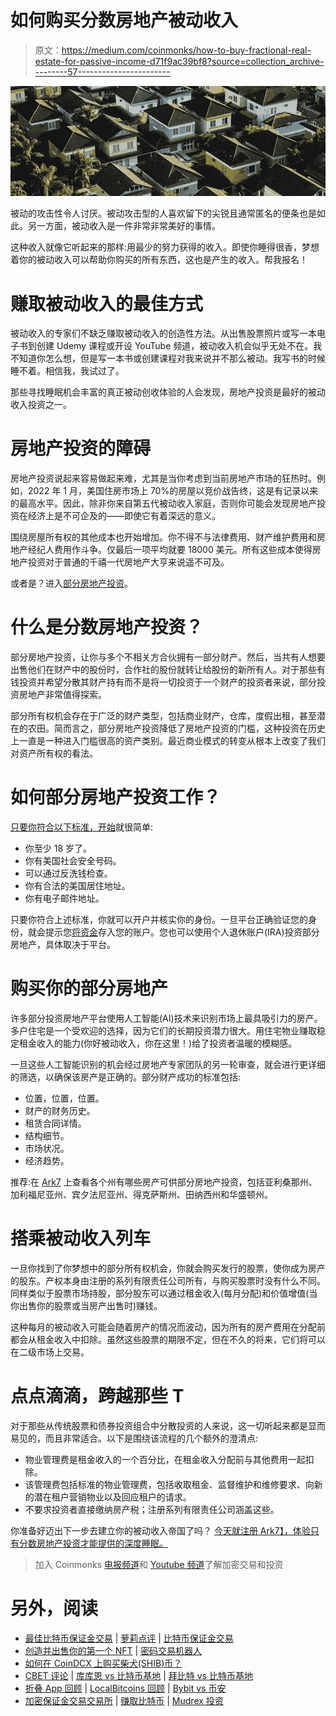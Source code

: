 # 如何购买分数房地产被动收入

> 原文：<https://medium.com/coinmonks/how-to-buy-fractional-real-estate-for-passive-income-d71f9ac39bf8?source=collection_archive---------57----------------------->

![](img/54befcf1ee0cf9d0ff7be2b082d227ce.png)

被动的攻击性令人讨厌。被动攻击型的人喜欢留下的尖锐且通常匿名的便条也是如此。另一方面，被动收入是一件非常非常美好的事情。

这种收入就像它听起来的那样:用最少的努力获得的收入。即使你睡得很香，梦想着你的被动收入可以帮助你购买的所有东西，这也是产生的收入。帮我报名！

# 赚取被动收入的最佳方式

被动收入的专家们不缺乏赚取被动收入的创造性方法。从出售股票照片或写一本电子书到创建 Udemy 课程或开设 YouTube 频道，被动收入机会似乎无处不在。我不知道你怎么想，但是写一本书或创建课程对我来说并不那么被动。我写书的时候睡不着。相信我，我试过了。

那些寻找睡眠机会丰富的真正被动创收体验的人会发现，房地产投资是最好的被动收入投资之一。

# 房地产投资的障碍

房地产投资说起来容易做起来难，尤其是当你考虑到当前房地产市场的狂热时。例如，2022 年 1 月，美国住房市场上 70%的房屋以竞价战告终，这是有记录以来的最高水平。因此，除非你来自第五代被动收入家庭，否则你可能会发现房地产投资在经济上是不可企及的——即使它有着深远的意义。

围绕房屋所有权的其他成本也开始增加。你不得不与法律费用、财产维护费用和房地产经纪人费用作斗争。仅最后一项平均就要 18000 美元。所有这些成本使得房地产投资对于普通的千禧一代房地产大亨来说遥不可及。

或者是？进入[部分房地产投资](https://ark7.com/app)。

# 什么是分数房地产投资？

部分房地产投资，让你与多个不相关方合伙拥有一部分财产。然后，当共有人想要出售他们在财产中的股份时，合作社的股份就转让给股份的新所有人。对于那些有钱投资并希望分散其财产持有而不是将一切投资于一个财产的投资者来说，部分投资房地产非常值得探索。

部分所有权机会存在于广泛的财产类型，包括商业财产，仓库，度假出租，甚至潜在的农田。简而言之，部分房地产投资降低了房地产投资的门槛，这种投资在历史上一直是一种进入门槛很高的资产类别。最近商业模式的转变从根本上改变了我们对资产所有权的看法。

# 如何部分房地产投资工作？

[只要你符合以下标准，开始](https://support.ark7.com/hc/en-us/articles/360022597351-What-do-I-need-to-get-started-)就很简单:

*   你至少 18 岁了。
*   你有美国社会安全号码。
*   可以通过反洗钱检查。
*   你有合法的美国居住地址。
*   你有电子邮件地址。

只要你符合上述标准，你就可以开户并核实你的身份。一旦平台正确验证您的身份，就会提示您[将资金](https://support.ark7.com/hc/en-us/articles/360022722431-How-do-I-deposit-money-on-Ark7-)存入您的账户。您也可以使用个人退休账户(IRA)投资部分房地产，具体取决于平台。

# 购买你的部分房地产

许多部分投资房地产平台使用人工智能(AI)技术来识别市场上最具吸引力的房产。多户住宅是一个受欢迎的选择，因为它们的长期投资潜力很大。用住宅物业赚取稳定租金收入的能力(你好被动收入，你在这里！)给了投资者温暖的模糊感。

一旦这些人工智能识别的机会经过房地产专家团队的另一轮审查，就会进行更详细的筛选，以确保该房产是正确的。部分财产成功的标准包括:

*   位置，位置，位置。
*   财产的财务历史。
*   租赁合同详情。
*   结构细节。
*   市场状况。
*   经济趋势。

推荐:在 [Ark7](https://www.ark7.com?tc=TNKXI) 上查看各个州有哪些房产可供部分房地产投资，包括亚利桑那州、加利福尼亚州、宾夕法尼亚州、得克萨斯州、田纳西州和华盛顿州。

# 搭乘被动收入列车

一旦你找到了你梦想中的部分所有权机会，你就会购买发行的股票，使你成为房产的股东。产权本身由注册的系列有限责任公司所有，与购买股票时没有什么不同。同样类似于股票市场持股，部分股东可以通过租金收入(每月分配)和价值增值(当你出售你的股票或当房产出售时)赚钱。

这种每月的被动收入可能会随着房产的情况而波动，因为所有的房产费用在分配前都会从租金收入中扣除。虽然这些股票的期限不定，但在不久的将来，它们将可以在二级市场上交易。

# 点点滴滴，跨越那些 T

对于那些从传统股票和债券投资组合中分散投资的人来说，这一切听起来都是显而易见的，而且非常适合。以下是围绕该流程的几个额外的澄清点:

*   物业管理费是租金收入的一个百分比，在租金收入分配前与其他费用一起扣除。
*   该管理费包括标准的物业管理费，包括收取租金、监督维护和维修要求、向新的潜在租户营销物业以及回应租户的请求。
*   不要求投资者直接缴纳房产税；注册系列有限责任公司涵盖这些。

你准备好迈出下一步去建立你的被动收入帝国了吗？ [](https://www.ark7.com) [今天就注册 Ark7】，体验只有分数房地产投资才能提供的深度睡眠。](https://www.ark7.com?tc=TNKXI)

> 加入 Coinmonks [电报频道](https://t.me/coincodecap)和 [Youtube 频道](https://www.youtube.com/c/coinmonks/videos)了解加密交易和投资

# 另外，阅读

*   [最佳比特币保证金交易](/coinmonks/bitcoin-margin-trading-exchange-bcbfcbf7b8e3) | [萝莉点评](/coinmonks/lolli-review-e6ddc7895ad8) | [比特币保证金交易](https://coincodecap.com/bityard-margin-trading)
*   [创造并出售你的第一个 NFT](https://coincodecap.com/create-nft) | [密码交易机器人](/coinmonks/crypto-trading-bot-c2ffce8acb2a)
*   [如何在 CoinDCX 上购买柴犬(SHIB)币？](https://coincodecap.com/buy-shiba-coindcx)
*   [CBET 评论](https://coincodecap.com/cbet-casino-review) | [库库恩 vs 比特币基地](https://coincodecap.com/kucoin-vs-coinbase) | [拜比特 vs 比特币基地](https://coincodecap.com/bybit-vs-coinbase)
*   [折叠 App 回顾](https://coincodecap.com/fold-app-review) | [LocalBitcoins 回顾](/coinmonks/localbitcoins-review-6cc001c6ed56) | [Bybit vs 币安](https://coincodecap.com/bybit-binance-moonxbt)
*   [加密保证金交易交易所](/coinmonks/crypto-margin-trading-exchanges-428b1f7ad108) | [赚取比特币](/coinmonks/earn-bitcoin-6e8bd3c592d9) | [Mudrex 投资](https://coincodecap.com/mudrex-invest-review-the-best-way-to-invest-in-crypto)